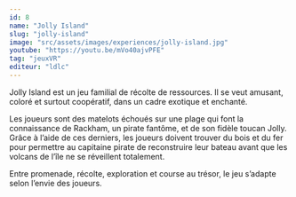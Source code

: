 ```yaml
---
id: 8
name: "Jolly Island"
slug: "jolly-island"
image: "src/assets/images/experiences/jolly-island.jpg"
youtube: "https://youtu.be/mVo40ajvPFE"
tag: "jeuxVR"
editeur: "ldlc"
---
```


Jolly Island est un jeu familial de récolte de ressources.
Il se veut amusant, coloré et surtout coopératif, dans
un cadre exotique et enchanté.

Les joueurs sont des matelots échoués sur une plage qui font
la connaissance de Rackham, un pirate fantôme, et de son fidèle toucan
Jolly. Grâce à l’aide de ces derniers, les joueurs doivent trouver du bois
et du fer pour permettre au capitaine pirate de reconstruire leur bateau
avant que les volcans de l’île ne se réveillent totalement.

Entre promenade, récolte, exploration et course au trésor,
le jeu s’adapte selon l’envie des joueurs.
